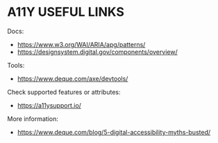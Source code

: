 # A11Y USEFUL LINKS

Docs:

- https://www.w3.org/WAI/ARIA/apg/patterns/
- https://designsystem.digital.gov/components/overview/

Tools:

- https://www.deque.com/axe/devtools/

Check supported features or attributes:

- https://a11ysupport.io/

More information:

- https://www.deque.com/blog/5-digital-accessibility-myths-busted/
